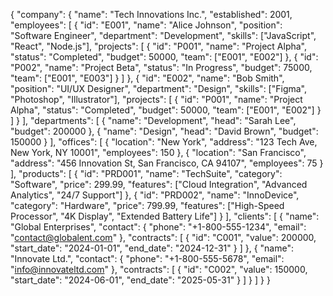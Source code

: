 {
  "company": {
    "name": "Tech Innovations Inc.",
    "established": 2001,
    "employees": [
      {
        "id": "E001",
        "name": "Alice Johnson",
        "position": "Software Engineer",
        "department": "Development",
        "skills": ["JavaScript", "React", "Node.js"],
        "projects": [
          {
            "id": "P001",
            "name": "Project Alpha",
            "status": "Completed",
            "budget": 50000,
            "team": ["E001", "E002"]
          },
          {
            "id": "P002",
            "name": "Project Beta",
            "status": "In Progress",
            "budget": 75000,
            "team": ["E001", "E003"]
          }
        ]
      },
      {
        "id": "E002",
        "name": "Bob Smith",
        "position": "UI/UX Designer",
        "department": "Design",
        "skills": ["Figma", "Photoshop", "Illustrator"],
        "projects": [
          {
            "id": "P001",
            "name": "Project Alpha",
            "status": "Completed",
            "budget": 50000,
            "team": ["E001", "E002"]
          }
        ]
      }
    ],
    "departments": [
      {
        "name": "Development",
        "head": "Sarah Lee",
        "budget": 200000
      },
      {
        "name": "Design",
        "head": "David Brown",
        "budget": 150000
      }
    ],
    "offices": [
      {
        "location": "New York",
        "address": "123 Tech Ave, New York, NY 10001",
        "employees": 150
      },
      {
        "location": "San Francisco",
        "address": "456 Innovation St, San Francisco, CA 94107",
        "employees": 75
      }
    ],
    "products": [
      {
        "id": "PRD001",
        "name": "TechSuite",
        "category": "Software",
        "price": 299.99,
        "features": ["Cloud Integration", "Advanced Analytics", "24/7 Support"]
      },
      {
        "id": "PRD002",
        "name": "InnoDevice",
        "category": "Hardware",
        "price": 799.99,
        "features": ["High-Speed Processor", "4K Display", "Extended Battery Life"]
      }
    ],
    "clients": [
      {
        "name": "Global Enterprises",
        "contact": {
          "phone": "+1-800-555-1234",
          "email": "contact@globalent.com"
        },
        "contracts": [
          {
            "id": "C001",
            "value": 200000,
            "start_date": "2024-01-01",
            "end_date": "2024-12-31"
          }
        ]
      },
      {
        "name": "Innovate Ltd.",
        "contact": {
          "phone": "+1-800-555-5678",
          "email": "info@innovateltd.com"
        },
        "contracts": [
          {
            "id": "C002",
            "value": 150000,
            "start_date": "2024-06-01",
            "end_date": "2025-05-31"
          }
        ]
      }
    ]
  }
}

